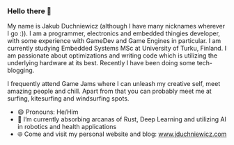 ### Hello there 👋

My name is Jakub Duchniewicz (although I have many nicknames wherever I go :)). I am a programmer, electronics and embedded thingies developer, with some experience with GameDev and Game Engines in particular. I am currently studying Embedded Systems MSc at University of Turku, Finland. I am passionate about optimizations and writing code which is utilizing the underlying hardware at its best. Recently I have been doing some tech-blogging.

I frequently attend Game Jams where I can unleash my creative self, meet amazing people and chill. Apart from that you can probably meet me at surfing, kitesurfing and windsurfing spots.

- 😄 Pronouns: He/Him
- 🌱 I’m currently absorbing arcanas of Rust, Deep Learning and utilizing AI in robotics and health applications
- 🌐 Come and visit my personal website and blog: www.jduchniewicz.com
